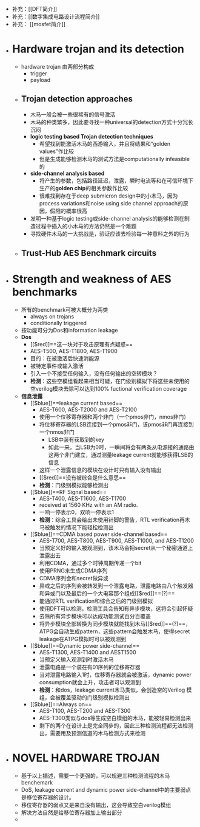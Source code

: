 - 补充：[[DFT简介]]
- 补充：[[数字集成电路设计流程简介]]
- 补充： [[mosfet简介]]
- # Hardware trojan and its detection
	- hardware trojan 由两部分构成
		- trigger
		- payload
	- ## Trojan detection approaches
		- 木马一般会被一些很稀有的信号激活
		- 木马的种类繁多，因此要寻找一种universal的detection方式十分冗长沉闷
		- **logic testing based Trojan detection techniques**
			- 希望找到能激活木马的西游输入，并且将结果和“golden values”作比较
			- 但是生成能够检测木马的测试方法是computationally infeasible的
		- **side-channel analysis based**
			- 将产生的参数，包括路径延迟，泄露，瞬时电流等和在可信环境下生产的**golden chip**的相关参数作比较
			- 很难找到存在于deep submicron design中的小木马，因为process variations和noise using side channel approach的原因，假阳的概率很高
		- 发明一种基于logic testing或side-channel analysis的能够检测在制造过程中插入的小木马的方法仍然是一个难题
		- 寻找硬件木马的一大挑战是，验证应该去检验每一种意料之外的行为
	- ## Trust-Hub AES Benchmark circuits
- # Strength and weakness of AES benchmarks
	- 所有的benchmark可被大概分为两类
		- always on trojans
		- conditionally triggered
	- 按功能可分为Dos和information leakage
	- **Dos**
		- [[$red]]==这一块对于攻击原理有点疑惑==
		- AES-T500, AES-T1800, AES-T1900
		- 目的：在被激活后快速消能源
		- 被特定事件或输入激活
		- 引入一个不接受任何输入，没有任何输出的空转模块？
		- **检测**：这些空模组看起来相当可疑，在门级别模拟下将这些未使用的空verilog模块去除可以达到100% fuctional verification coverage
	- **信息泄露**
		- [[$blue]]==leakage current based==
			- AES-T600, AES-T2000 and AES-T2100
			- 使用一个位移寄存器和两个非门（一个pmos非门，nmos非门）
			- 将位移寄存器的LSB连接到一个pmos非门，该pmos非门再连接到一个nmos非门
				- LSB中装有获取到的key
				- 如此一来，当LSB为0时，一瞬间将会有两条从电源接的通路由这两个非门建立，通过测量leakage current就能够获得LSB的信息
			- 这样一个泄露信息的模块在设计时只有输入没有输出
			- [[$red]]==没有被综合是什么意思==
			- **检测**：门级别模拟能够检测出
		- [[$blue]]==RF Signal based==
			- AES-T400, AES-T1600, AES-T1700
			- received at 1560 KHz with an AM radio.
			- 一响一停表示0，双响一停表示1
			- **检测**：综合工具会给出未使用针脚的警告，RTL verification再木马被触发的情况下能轻松检测出
		- [[$blue]]==CDMA based power side-channel based==
			- AES-T700, AES-T800, AES-T900, AES-T1000, and AES-T1200
			- 当预定义好的输入被观测到，该木马会把secret从一个秘密通道上泄露出去
			- 利用CDMA，通过多个时钟周期传递一个bit
			- 使用PRNG来生成CDMA序列
			- CDMA序列会和secret做异或
			- 异或之后的序列会被转发到一个泄露电路，泄露电路由八个触发器和异或门以及最后的一个大电容那个组成[[$red]]==(?)==
			- 能通过RTL verification和综合之后的门级别模拟
			- 使用DFT可以检测，检测工具会告知有异步模块，这将会引起怀疑
			- 去除所有异步模块可以达成功能测试百分百覆盖
			- 将异步模块全部转换为同步模块就能找到木马[[$red]]==(?)==，ATPG会自动生成pattern，这些pattern会触发木马，使得secret leakage在ATPG模拟时可以被观测到
		- [[$blue]]==Dynamic power side-channel==
			- AES-T1300, AES-T1400 and AEST1500
			- 当预定义输入观测到时激活木马
			- 泄露电路是一个装在有01序列的位移寄存器
			- 当对泄露电路输入1时，位移寄存器就会被激活，dynamic power consumption就会上升，攻击者可以观测到
			- **检测**：和dos，leakage current木马类似，会创造空的Verilog 模组，会被覆盖驱动的门级别模拟检测出
		- [[$blue]]==Always on==
			- AES-T100, AES-T200 and AES-T300
			- AES-T300类似与dos等生成空白模组的木马，能被轻易检测出来
			- 剩下的两个在设计上是完全同步的，因此三种检测流程都无法检测出，需要用及预测信道的木马检测方式来检测
- # NOVEL HARDWARE TROJAN
	- 基于以上描述，需要一个更强的，可以规避三种检测流程的木马benchemark
	- DoS, leakage current and dynamic power side-channel中的主要弱点是移位寄存器的设计。
	- 移位寄存器的弱点又是来自没有输出，这会导致空白verilog模组
	- 解决方法自然是给移位寄存器加上输出部分
	-